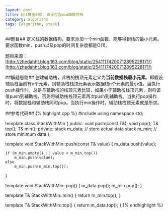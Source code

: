```yaml
---
layout: post
title: hht算法002. 设计包含min函数的栈
category: algorithm
tags: [algorithm, stack]
---
```


##题目##
定义栈的数据结构，要求添加一个min函数，能够得到栈的最小元素。要求函数min、push以及pop的时间复杂度都是O(1)。

题目来源：[http://zhedahht.blog.163.com/blog/static/25411174200712895228171/](http://zhedahht.blog.163.com/blog/static/25411174200712895228171/)

##解题思路##
创建辅助栈，此栈的栈顶元素定义为**当前数据栈最小元素**。即假设辅助栈当前有n个元素，则辅助栈栈顶元素表示数据栈n个元素的最小值。当执行push操作时，总是与辅助栈的栈顶元素比较，如果小于辅助栈栈顶元素，则将该值push到辅助栈，否则将辅助栈栈顶元素再次push到辅助栈。当执行pop操作时，将数据栈和辅助栈同时pop。当执行min操作时，辅助栈栈顶元素就是所求。

##参考代码##
{% highlight cpp %}
#include <stack>
using namespace std;

template<typename T> class StackWithMin
{
public:
	void push(const T&);
	void pop();
	T& top();
	T& min();
private:
	stack<T> m_data; // store actual data
	stack<T> m_min; // store minimum data
};

template<typename T> void StackWithMin<T>::push(const T& value)
{
	m_data.push(value);

	if (m_min.empty() || value < m_min.top())
		m_min.push(value);
	else
		m_min.push(m_min.top());
}

template<typename T> void StackWithMin<T>::pop()
{
	m_data.pop();
	m_min.pop();
}

template<typename T> T& StackWithMin<T>::min()
{
	return m_min.top();
}

template<typename T> T& StackWithMin<T>::top()
{
	return m_data.top();
}
{% endhighlight %}

